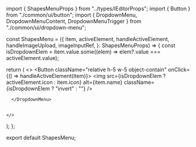 import { ShapesMenuProps } from "../types/IEditorProps";
import { Button } from "./common/ui/button";
import { DropdownMenu, DropdownMenuContent, DropdownMenuTrigger } from "./common/ui/dropdown-menu";

const ShapesMenu = ({
  item,
  activeElement,
  handleActiveElement,
  handleImageUpload,
  imageInputRef,
}: ShapesMenuProps) => {
  const isDropdownElem = item.value.some((elem) => elem?.value === activeElement.value);

  return (
    <>
      <DropdownMenu>
        <DropdownMenuTrigger asChild className="no-ring">
          <Button className="relative h-5 w-5 object-contain" onClick={() => handleActiveElement(item)}>
            <img
              src={isDropdownElem ? activeElement.icon : item.icon}
              alt={item.name}
              className={isDropdownElem ? "invert" : ""}
            />
          </Button>
        </DropdownMenuTrigger>


      </DropdownMenu>


    </>
  );
};

export default ShapesMenu;
